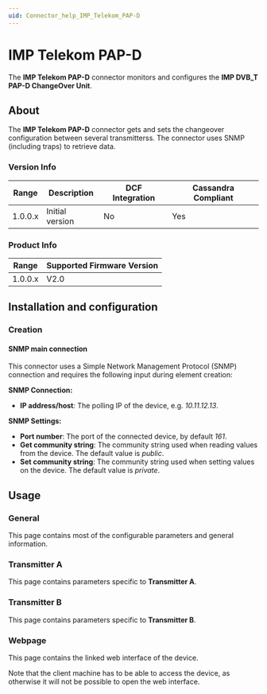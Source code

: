 ```yaml
---
uid: Connector_help_IMP_Telekom_PAP-D
---
```


# IMP Telekom PAP-D

The **IMP Telekom PAP-D** connector monitors and configures the **IMP DVB_T PAP-D ChangeOver Unit**.

## About

The **IMP Telekom PAP-D** connector gets and sets the changeover configuration between several transmitterss. The connector uses SNMP (including traps) to retrieve data.

### Version Info

| Range | Description | DCF Integration | Cassandra Compliant |
|------------------|-----------------|---------------------|-------------------------|
| 1.0.0.x          | Initial version | No                  | Yes                     |

### Product Info

| Range | Supported Firmware Version |
|------------------|-----------------------------|
| 1.0.0.x          | V2.0                        |

## Installation and configuration

### Creation

#### SNMP main connection

This connector uses a Simple Network Management Protocol (SNMP) connection and requires the following input during element creation:

**SNMP Connection:**

- **IP address/host**: The polling IP of the device, e.g. *10.11.12.13*.

**SNMP Settings:**

- **Port number**: The port of the connected device, by default *161*.
- **Get community string**: The community string used when reading values from the device. The default value is *public*.
- **Set community string**: The community string used when setting values on the device. The default value is *private*.

## Usage

### General

This page contains most of the configurable parameters and general information.

### Transmitter A

This page contains parameters specific to **Transmitter A**.

### Transmitter B

This page contains parameters specific to **Transmitter B**.

### Webpage

This page contains the linked web interface of the device.

Note that the client machine has to be able to access the device, as otherwise it will not be possible to open the web interface.

